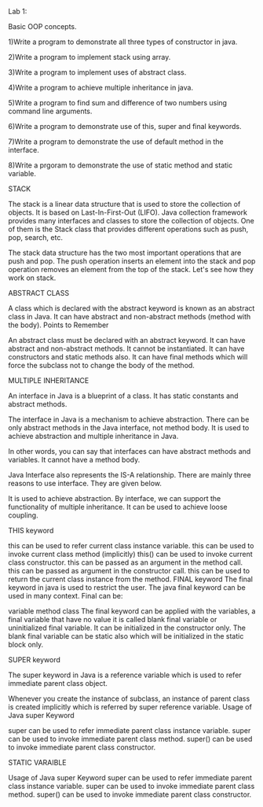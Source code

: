 Lab 1:

Basic OOP concepts.

1)Write a program to demonstrate all three types of constructor in java.

2)Write a program to implement stack using array.

3)Write a program to implement uses of abstract class.

4)Write a program to achieve multiple inheritance in java.

5)Write a program to find sum and difference of two numbers using command line arguments.

6)Write a program to demonstrate use of this, super and final keywords.

7)Write a program to demonstrate the use of default method in the interface.

8)Write a prgoram to demonstrate the use of static method and static variable.


STACK

The stack is a linear data structure that is used to store the collection of objects. It is based on Last-In-First-Out (LIFO). Java collection framework provides many interfaces and classes to store the collection of objects. One of them is the Stack class that provides different operations such as push, pop, search, etc.

The stack data structure has the two most important operations that are push and pop. The push operation inserts an element into the stack and pop operation removes an element from the top of the stack. Let's see how they work on stack.

ABSTRACT CLASS

A class which is declared with the abstract keyword is known as an abstract class in Java. It can have abstract and non-abstract methods (method with the body). Points to Remember

An abstract class must be declared with an abstract keyword.
It can have abstract and non-abstract methods.
It cannot be instantiated.
It can have constructors and static methods also.
It can have final methods which will force the subclass not to change the body of the method.

MULTIPLE INHERITANCE

An interface in Java is a blueprint of a class. It has static constants and abstract methods.

The interface in Java is a mechanism to achieve abstraction. There can be only abstract methods in the Java interface, not method body. It is used to achieve abstraction and multiple inheritance in Java.

In other words, you can say that interfaces can have abstract methods and variables. It cannot have a method body.

Java Interface also represents the IS-A relationship. There are mainly three reasons to use interface. They are given below.

It is used to achieve abstraction.
By interface, we can support the functionality of multiple inheritance.
It can be used to achieve loose coupling.

THIS keyword

this can be used to refer current class instance variable.
this can be used to invoke current class method (implicitly)
this() can be used to invoke current class constructor.
this can be passed as an argument in the method call.
this can be passed as argument in the constructor call.
this can be used to return the current class instance from the method.
FINAL keyword
The final keyword in java is used to restrict the user. The java final keyword can be used in many context. Final can be:

variable
method
class The final keyword can be applied with the variables, a final variable that have no value it is called blank final variable or uninitialized final variable. It can be initialized in the constructor only. The blank final variable can be static also which will be initialized in the static block only.

SUPER keyword

The super keyword in Java is a reference variable which is used to refer immediate parent class object.

Whenever you create the instance of subclass, an instance of parent class is created implicitly which is referred by super reference variable. Usage of Java super Keyword

super can be used to refer immediate parent class instance variable.
super can be used to invoke immediate parent class method.
super() can be used to invoke immediate parent class constructor.

STATIC VARAIBLE

Usage of Java super Keyword super can be used to refer immediate parent class instance variable. super can be used to invoke immediate parent class method. super() can be used to invoke immediate parent class constructor.

